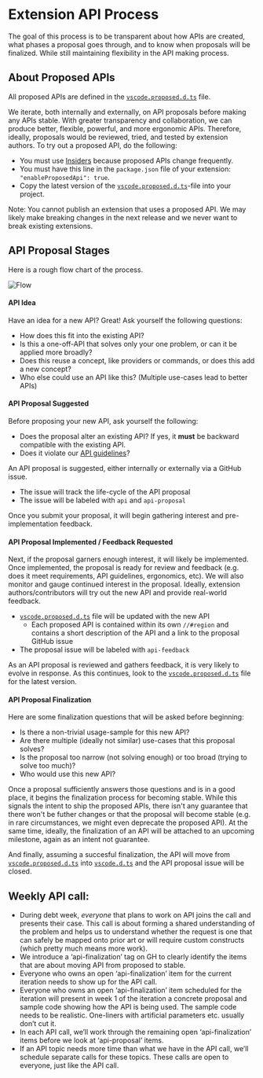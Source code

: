 Extension API Process
=

The goal of this process is to be transparent about how APIs are created, what phases a proposal goes through, and to know when proposals will be finalized. While still maintaining flexibility in the API making process. 

About Proposed APIs
--
All proposed APIs are defined in the [`vscode.proposed.d.ts`](https://github.com/microsoft/vscode/blob/master/src/vs/vscode.proposed.d.ts) file.

We iterate, both internally and externally, on API proposals before making any APIs stable. With greater transparency and collaboration, we can produce better, flexible, powerful, and more ergonomic APIs. Therefore, ideally, proposals would be reviewed, tried, and tested by extension authors. To try out a proposed API, do the following:

* You must use [Insiders](https://code.visualstudio.com/insiders/) because proposed APIs change frequently.
* You must have this line in the `package.json` file of your extension: `"enableProposedApi": true`.
* Copy the latest version of the [`vscode.proposed.d.ts`](https://github.com/microsoft/vscode/blob/master/src/vs/vscode.proposed.d.ts)-file into your project.

Note: You cannot publish an extension that uses a proposed API. We may likely make breaking changes in the next release and we never want to break existing extensions.

API Proposal Stages
--

Here is a rough flow chart of the process.

![Flow](https://user-images.githubusercontent.com/10179520/83657557-60267800-a597-11ea-8831-7bf284d5233a.png)

#### API Idea

Have an idea for a new API? Great! Ask yourself the following questions:

- How does this fit into the existing API?
- Is this a one-off-API that solves only your one problem, or can it be applied more broadly?
- Does this reuse a concept, like providers or commands, or does this add a new concept?
- Who else could use an API like this? (Multiple use-cases lead to better APIs)

#### API Proposal Suggested

Before proposing your new API, ask yourself the following:

- Does the proposal alter an existing API? If yes, it **must** be backward compatible with the existing API.
- Does it violate our [API guidelines](https://github.com/microsoft/vscode/wiki/Extension-API-guidelines)?

An API proposal is suggested, either internally or externally via a GitHub issue.
- The issue will track the life-cycle of the API proposal
- The issue will be labeled with `api` and `api-proposal`

Once you submit your proposal, it will begin gathering interest and pre-implementation feedback.

#### API Proposal Implemented / Feedback Requested

Next, if the proposal garners enough interest, it will likely be implemented. Once implemented, the proposal is ready for review and feedback (e.g. does it meet requirements, API guidelines, ergonomics, etc). We will also monitor and gauge continued interest in the proposal. Ideally, extension authors/contributors will try out the new API and provide real-world feedback.

- [`vscode.proposed.d.ts`](https://github.com/microsoft/vscode/blob/master/src/vs/vscode.proposed.d.ts) file will be updated with the new API
  - Each proposed API is contained within its own `//#region` and contains a short description of the API and a link to the proposal GitHub issue
- The proposal issue will be labeled with `api-feedback`

As an API proposal is reviewed and gathers feedback, it is very likely to evolve in response. As this continues, look to the [`vscode.proposed.d.ts`](https://github.com/microsoft/vscode/blob/master/src/vs/vscode.proposed.d.ts) file for the latest version.

#### API Proposal Finalization

Here are some finalization questions that will be asked before beginning:
- Is there a non-trivial usage-sample for this new API?
- Are there multiple (ideally not similar) use-cases that this proposal solves?
- Is the proposal too narrow (not solving enough) or too broad (trying to solve too much)?
- Who would use this new API? 

Once a proposal sufficiently answers those questions and is in a good place, it begins the finalization process for becoming stable. While this signals the intent to ship the proposed APIs, there isn't any guarantee that there won't be futher changes or that the proposal will become stable (e.g. in rare circumstances, we might even deprecate the proposed API). At the same time, ideally, the finalization of an API will be attached to an upcoming milestone, again as an intent not guarantee.

And finally, assuming a succesful finalization, the API will move from [`vscode.proposed.d.ts`](https://github.com/microsoft/vscode/blob/master/src/vs/vscode.proposed.d.ts) into [`vscode.d.ts`](https://github.com/microsoft/vscode/blob/master/src/vs/vscode.d.ts) and the API proposal issue will be closed.

Weekly API call:
--

* During debt week, *everyone* that plans to work on API joins the call and presents their case. This call is about forming a shared understanding of the problem and helps us to understand whether the request is one that can safely be mapped onto prior art or will require custom constructs (which pretty much means more work).
* We introduce a ‘api-finalization’ tag on GH to clearly identify the items that are about moving API from proposed to stable.
* Everyone who owns an open ‘api-finalization’ item for the current iteration needs to show up for the API call.
* Everyone who owns an open ‘api-finalization’ item scheduled for the iteration will present in week 1 of the iteration a concrete proposal and sample code showing how the API is being used. The sample code needs to be realistic. One-liners with artificial parameters etc. usually don’t cut it.
* In each API call, we’ll work through the remaining open ‘api-finalization’ items before we look at ‘api-proposal’ items.
* If an API topic needs more time than what we have in the API call, we’ll schedule separate calls for these topics. These calls are open to everyone, just like the API call. 
